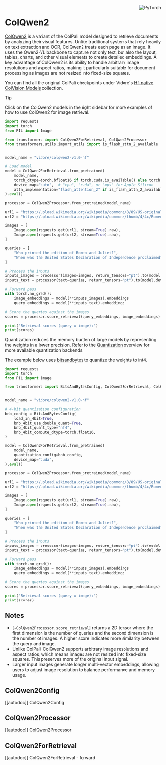 <!--Copyright 2025 The HuggingFace Team. All rights reserved.

Licensed under the Apache License, Version 2.0 (the "License"); you may not use this file except in compliance with
the License. You may obtain a copy of the License at

http://www.apache.org/licenses/LICENSE-2.0

Unless required by applicable law or agreed to in writing, software distributed under the License is distributed on
an "AS IS" BASIS, WITHOUT WARRANTIES OR CONDITIONS OF ANY KIND, either express or implied. See the License for the
specific language governing permissions and limitations under the License.

⚠️ Note that this file is in Markdown but contain specific syntax for our doc-builder (similar to MDX) that may not be
rendered properly in your Markdown viewer.

-->

<div style="float: right;">
    <div class="flex flex-wrap space-x-1">
        <img alt="PyTorch" src="https://img.shields.io/badge/PyTorch-DE3412?style=flat&logo=pytorch&logoColor=white">
    </div>
</div>

# ColQwen2

[ColQwen2](https://doi.org/10.48550/arXiv.2407.01449) is a variant of the ColPali model designed to retrieve documents by analyzing their visual features. Unlike traditional systems that rely heavily on text extraction and OCR, ColQwen2 treats each page as an image. It uses the Qwen2-VL backbone to capture not only text, but also the layout, tables, charts, and other visual elements to create detailed embeddings. A key advantage of ColQwen2 is its ability to handle arbitrary image resolutions and aspect ratios, making it particularly suitable for document processing as images are not resized into fixed-size squares.

You can find all the original ColPali checkpoints under Vidore's [Hf-native ColVision Models](https://huggingface.co/collections/vidore/hf-native-colvision-models-6755d68fc60a8553acaa96f7) collection.

> [!TIP]
> Click on the ColQwen2 models in the right sidebar for more examples of how to use ColQwen2 for image retrieval.

<hfoptions id="usage">
<hfoption id="image retrieval">

```python
import requests
import torch
from PIL import Image

from transformers import ColQwen2ForRetrieval, ColQwen2Processor
from transformers.utils.import_utils import is_flash_attn_2_available


model_name = "vidore/colqwen2-v1.0-hf"

# Load model
model = ColQwen2ForRetrieval.from_pretrained(
    model_name,
    torch_dtype=torch.bfloat16 if torch.cuda.is_available() else torch.float32,
    device_map="auto",  # "cpu", "cuda", or "mps" for Apple Silicon
    attn_implementation="flash_attention_2" if is_flash_attn_2_available() else None,
).eval()

processor = ColQwen2Processor.from_pretrained(model_name)

url1 = "https://upload.wikimedia.org/wikipedia/commons/8/89/US-original-Declaration-1776.jpg"
url2 = "https://upload.wikimedia.org/wikipedia/commons/thumb/4/4c/Romeoandjuliet1597.jpg/500px-Romeoandjuliet1597.jpg"

images = [
    Image.open(requests.get(url1, stream=True).raw),
    Image.open(requests.get(url2, stream=True).raw),
]

queries = [
    "Who printed the edition of Romeo and Juliet?",
    "When was the United States Declaration of Independence proclaimed?",
]

# Process the inputs
inputs_images = processor(images=images, return_tensors="pt").to(model.device)
inputs_text = processor(text=queries, return_tensors="pt").to(model.device)

# Forward pass
with torch.no_grad():
    image_embeddings = model(**inputs_images).embeddings
    query_embeddings = model(**inputs_text).embeddings

# Score the queries against the images
scores = processor.score_retrieval(query_embeddings, image_embeddings)

print("Retrieval scores (query x image):")
print(scores)
```

</hfoption>
</hfoptions>

Quantization reduces the memory burden of large models by representing the weights in a lower precision. Refer to the [Quantization](../quantization/overview) overview for more available quantization backends.

The example below uses [bitsandbytes](../quantization/bitsandbytes.md) to quantize the weights to int4.

```python
import requests
import torch
from PIL import Image

from transformers import BitsAndBytesConfig, ColQwen2ForRetrieval, ColQwen2Processor


model_name = "vidore/colqwen2-v1.0-hf"

# 4-bit quantization configuration
bnb_config = BitsAndBytesConfig(
    load_in_4bit=True,
    bnb_4bit_use_double_quant=True,
    bnb_4bit_quant_type="nf4",
    bnb_4bit_compute_dtype=torch.float16,
)

model = ColQwen2ForRetrieval.from_pretrained(
    model_name,
    quantization_config=bnb_config,
    device_map="cuda",
).eval()

processor = ColQwen2Processor.from_pretrained(model_name)

url1 = "https://upload.wikimedia.org/wikipedia/commons/8/89/US-original-Declaration-1776.jpg"
url2 = "https://upload.wikimedia.org/wikipedia/commons/thumb/4/4c/Romeoandjuliet1597.jpg/500px-Romeoandjuliet1597.jpg"

images = [
    Image.open(requests.get(url1, stream=True).raw),
    Image.open(requests.get(url2, stream=True).raw),
]

queries = [
    "Who printed the edition of Romeo and Juliet?",
    "When was the United States Declaration of Independence proclaimed?",
]

# Process the inputs
inputs_images = processor(images=images, return_tensors="pt").to(model.device)
inputs_text = processor(text=queries, return_tensors="pt").to(model.device)

# Forward pass
with torch.no_grad():
    image_embeddings = model(**inputs_images).embeddings
    query_embeddings = model(**inputs_text).embeddings

# Score the queries against the images
scores = processor.score_retrieval(query_embeddings, image_embeddings)

print("Retrieval scores (query x image):")
print(scores)
```

## Notes

- [`~ColQwen2Processor.score_retrieval`] returns a 2D tensor where the first dimension is the number of queries and the second dimension is the number of images. A higher score indicates more similarity between the query and image.
- Unlike ColPali, ColQwen2 supports arbitrary image resolutions and aspect ratios, which means images are not resized into fixed-size squares. This preserves more of the original input signal.
- Larger input images generate longer multi-vector embeddings, allowing users to adjust image resolution to balance performance and memory usage.

## ColQwen2Config

[[autodoc]] ColQwen2Config

## ColQwen2Processor

[[autodoc]] ColQwen2Processor

## ColQwen2ForRetrieval

[[autodoc]] ColQwen2ForRetrieval
    - forward

